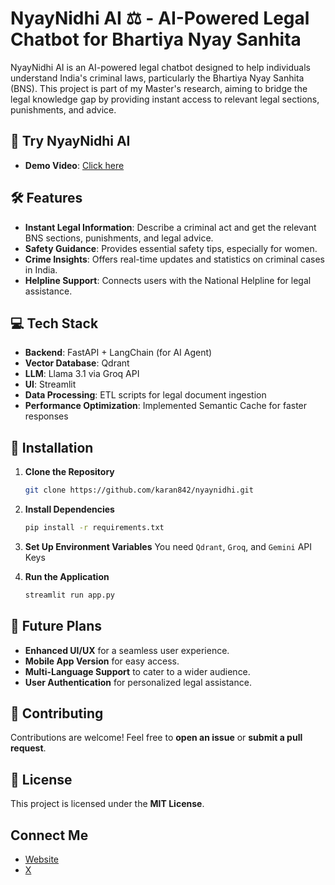 # NyayNidhi AI ⚖️ - AI-Powered Legal Chatbot for Bhartiya Nyay Sanhita

NyayNidhi AI is an AI-powered legal chatbot designed to help individuals understand India's criminal laws, particularly the Bhartiya Nyay Sanhita (BNS). This project is part of my Master's research, aiming to bridge the legal knowledge gap by providing instant access to relevant legal sections, punishments, and advice.

## 🔗 Try NyayNidhi AI
- **Demo Video**: [Click here](https://x.com/kmeanskaran/status/1833550103942205683)

## 🛠 Features
- **Instant Legal Information**: Describe a criminal act and get the relevant BNS sections, punishments, and legal advice.
- **Safety Guidance**: Provides essential safety tips, especially for women.
- **Crime Insights**: Offers real-time updates and statistics on criminal cases in India.
- **Helpline Support**: Connects users with the National Helpline for legal assistance.

## 💻 Tech Stack
- **Backend**: FastAPI + LangChain (for AI Agent)
- **Vector Database**: Qdrant
- **LLM**: Llama 3.1 via Groq API
- **UI**: Streamlit
- **Data Processing**: ETL scripts for legal document ingestion
- **Performance Optimization**: Implemented Semantic Cache for faster responses

## 🚀 Installation
1. **Clone the Repository**
   ```sh
   git clone https://github.com/karan842/nyaynidhi.git
   ```

2. **Install Dependencies**
   ```sh
   pip install -r requirements.txt
   ```

3. **Set Up Environment Variables**
   You need `Qdrant`, `Groq`, and `Gemini` API Keys

4. **Run the Application**
   ```sh
   streamlit run app.py
   ```

## 📌 Future Plans
- **Enhanced UI/UX** for a seamless user experience.
- **Mobile App Version** for easy access.
- **Multi-Language Support** to cater to a wider audience.
- **User Authentication** for personalized legal assistance.

## 🤝 Contributing
Contributions are welcome! Feel free to **open an issue** or **submit a pull request**.

## 📜 License
This project is licensed under the **MIT License**.

## Connect Me
- [Website](https://karanshingde.vercel.app/)
- [X](https://x.com/kmeanskaran/)

